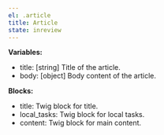 ```yaml
---
el: .article
title: Article
state: inreview
---
```


__Variables:__
* title: [string] Title of the article.
* body: [object] Body content of the article.

__Blocks:__
* title: Twig block for title.
* local_tasks: Twig block for local tasks.
* content: Twig block for main content.
